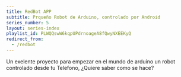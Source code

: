 ```yaml
---
title: RedBot APP
subtitle: Prqueño Robot de Arduino, controlado por Android
series_number: 5
layout: series-index
playlist_id: PLWQQswW6kqpUPdrnoageA8fQwyNXEEKyQ
redirect_from:
  - /redbot
---
```


Un exelente proyecto para empezar en el mundo de arduino un robot controlado desde tu Telefono, ¿Quiere saber como se hace?
